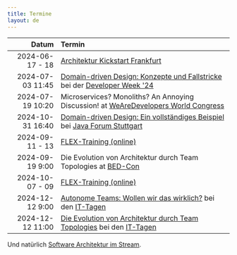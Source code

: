 ```yaml
---
title: Termine
layout: de
---
```


|            Datum | Termin                                                                                                                                                                                                                              |
|-----------------:|:------------------------------------------------------------------------------------------------------------------------------------------------------------------------------------------------------------------------------------|
|  2024-06-17 - 18 | [Architektur Kickstart Frankfurt](https://www.socreatory.com/de/trainings/arch-kickstart)                                                                                                                                           |
| 2024-07-03 11:45 | [Domain-driven Design: Konzepte und Fallstricke](https://www.developer-week.de/programm/#/talk/domain-driven-design-konzepte-und-fallstricke) bei der [Developer Week '24](https://www.developer-week.de/)                          |
| 2024-07-19 10:20 | Microservices? Monoliths? An Annoying Discussion! at [WeAreDevelopers World Congress](https://www.wearedevelopers.com/world-congress/program)                                                                                       |
| 2024-10-31 16:40 | [Domain-driven Design: Ein vollständiges Beispiel](https://www.java-forum-stuttgart.de/vortraege/domain-driven-design-ein-vollstaendiges-beispiel/) bei [Java Forum Stuttgart](https://www.java-forum-stuttgart.de/vortraege/2024/) |
|  2024-09-11 - 13 | [FLEX-Training (online)](https://www.socreatory.com/de/trainings/flex)                                                                                                                                                              |
|  2024-09-19 9:00 | Die Evolution von Architektur durch Team Topologies at [BED-Con](https://bed-con.org/2024/programm)                                                                                                                                |
|  2024-10-07 - 09 | [FLEX-Training (online)](https://www.socreatory.com/de/trainings/flex)                                                                                                                                                              |
|  2024-12-12 9:00 | [Autonome Teams: Wollen wir das wirklich?](https://www.ittage.informatik-aktuell.de/programm/2024/autonome-teams-wollen-wir-das-wirklich.html) bei den [IT-Tagen](https://www.ittage.informatik-aktuell.de/)                         |
| 2024-12-12 11:00 | [Die Evolution von Architektur durch Team Topologies](https://www.ittage.informatik-aktuell.de/programm/2024/die-evolution-von-architektur-durch-team-topologies.html) bei den [IT-Tagen](https://www.ittage.informatik-aktuell.de/) |

Und natürlich [Software Architektur im
Stream](https://software-architektur.tv/).
